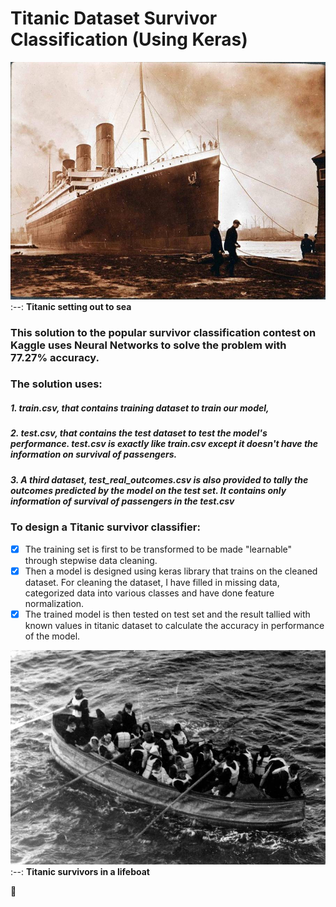 # Titanic Dataset Survivor Classification (Using Keras)
![](/images/titanic-sinking-photos.jpg)
:--:
**Titanic setting out to sea**
### This solution to the popular survivor classification contest on Kaggle uses Neural Networks to solve the problem with 77.27% accuracy.

### The solution uses:
##### 1. *train.csv*, that contains training dataset to train our model,
##### 2. *test.csv*, that contains the test dataset to test the model's performance. test.csv is exactly like train.csv except it doesn't have the information on survival of passengers.
##### 3. A third dataset, *test_real_outcomes.csv* is also provided to tally the outcomes predicted by the model on the test set. It contains only information of survival of passengers in the *test.csv*

### To design a Titanic survivor classifier:

- [x] The training set is first to be transformed to be made "learnable" through stepwise data cleaning.
- [x] Then a model is designed using keras library that trains on the cleaned dataset. For cleaning the dataset, I have filled in missing data, categorized data into various classes and have done feature normalization.
- [x] The trained model is then tested on test set and the result tallied with known values in titanic dataset to calculate the accuracy in performance of the model.

![](/images/titanic-lifeboat.jpg)
:--:
**Titanic survivors in a lifeboat**

:ship:
